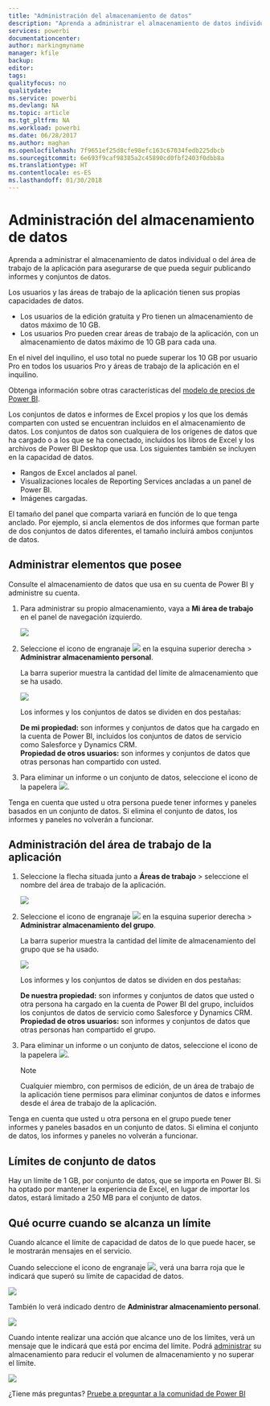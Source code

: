 ```yaml
---
title: "Administración del almacenamiento de datos"
description: "Aprenda a administrar el almacenamiento de datos individual o del área de trabajo de la aplicación para asegurarse de que pueda seguir publicando informes y conjuntos de datos."
services: powerbi
documentationcenter: 
author: markingmyname
manager: kfile
backup: 
editor: 
tags: 
qualityfocus: no
qualitydate: 
ms.service: powerbi
ms.devlang: NA
ms.topic: article
ms.tgt_pltfrm: NA
ms.workload: powerbi
ms.date: 06/28/2017
ms.author: maghan
ms.openlocfilehash: 7f9651ef25d8cfe98efc163c67034fedb225dbcb
ms.sourcegitcommit: 6e693f9caf98385a2c45890cd0fbf2403f0dbb8a
ms.translationtype: HT
ms.contentlocale: es-ES
ms.lasthandoff: 01/30/2018
---
```

# <a name="manage-your-data-storage"></a>Administración del almacenamiento de datos
Aprenda a administrar el almacenamiento de datos individual o del área de trabajo de la aplicación para asegurarse de que pueda seguir publicando informes y conjuntos de datos.

Los usuarios y las áreas de trabajo de la aplicación tienen sus propias capacidades de datos.

* Los usuarios de la edición gratuita y Pro tienen un almacenamiento de datos máximo de 10 GB.
* Los usuarios Pro pueden crear áreas de trabajo de la aplicación, con un almacenamiento de datos máximo de 10 GB para cada una.

En el nivel del inquilino, el uso total no puede superar los 10 GB por usuario Pro en todos los usuarios Pro y áreas de trabajo de la aplicación en el inquilino.

Obtenga información sobre otras características del [modelo de precios de Power BI](https://powerbi.microsoft.com/pricing).

Los conjuntos de datos e informes de Excel propios y los que los demás comparten con usted se encuentran incluidos en el almacenamiento de datos. Los conjuntos de datos son cualquiera de los orígenes de datos que ha cargado o a los que se ha conectado, incluidos los libros de Excel y los archivos de Power BI Desktop que usa. Los siguientes también se incluyen en la capacidad de datos.

* Rangos de Excel anclados al panel.
* Visualizaciones locales de Reporting Services ancladas a un panel de Power BI.
* Imágenes cargadas.

El tamaño del panel que comparta variará en función de lo que tenga anclado. Por ejemplo, si ancla elementos de dos informes que forman parte de dos conjuntos de datos diferentes, el tamaño incluirá ambos conjuntos de datos.

<a name="manage"/>

## <a name="manage-items-owned-by-you"></a>Administrar elementos que posee
Consulte el almacenamiento de datos que usa en su cuenta de Power BI y administre su cuenta.

1. Para administrar su propio almacenamiento, vaya a **Mi área de trabajo** en el panel de navegación izquierdo.
   
    ![](media/service-admin-manage-your-data-storage-in-power-bi/pbi_myworkspace.png)
2. Seleccione el icono de engranaje ![](media/service-admin-manage-your-data-storage-in-power-bi/pbi_gearicon.png) en la esquina superior derecha \> **Administrar almacenamiento personal**.
   
    La barra superior muestra la cantidad del límite de almacenamiento que se ha usado.
   
    ![](media/service-admin-manage-your-data-storage-in-power-bi/pbi_persnlstorage.png)
   
    Los informes y los conjuntos de datos se dividen en dos pestañas:
   
    **De mi propiedad:** son informes y conjuntos de datos que ha cargado en la cuenta de Power BI, incluidos los conjuntos de datos de servicio como Salesforce y Dynamics CRM.  
    **Propiedad de otros usuarios:** son informes y conjuntos de datos que otras personas han compartido con usted.
3. Para eliminar un informe o un conjunto de datos, seleccione el icono de la papelera ![](media/service-admin-manage-your-data-storage-in-power-bi/pbi_deleteicon.png).

Tenga en cuenta que usted u otra persona puede tener informes y paneles basados en un conjunto de datos. Si elimina el conjunto de datos, los informes y paneles no volverán a funcionar.

## <a name="manage-your-app-workspace"></a>Administración del área de trabajo de la aplicación
1. Seleccione la flecha situada junto a **Áreas de trabajo** \> seleccione el nombre del área de trabajo de la aplicación.
   
    ![](media/service-admin-manage-your-data-storage-in-power-bi/pbi_groupworkspaces.png)
2. Seleccione el icono de engranaje ![](media/service-admin-manage-your-data-storage-in-power-bi/pbi_gearicon.png) en la esquina superior derecha \> **Administrar almacenamiento del grupo**.
   
    La barra superior muestra la cantidad del límite de almacenamiento del grupo que se ha usado.
   
    ![](media/service-admin-manage-your-data-storage-in-power-bi/pbi_groupstorage.png)
   
    Los informes y los conjuntos de datos se dividen en dos pestañas:
   
    **De nuestra propiedad:** son informes y conjuntos de datos que usted o otra persona ha cargado en la cuenta de Power BI del grupo, incluidos los conjuntos de datos de servicio como Salesforce y Dynamics CRM.
    **Propiedad de otros usuarios:** son informes y conjuntos de datos que otras personas han compartido el grupo.
3. Para eliminar un informe o un conjunto de datos, seleccione el icono de la papelera ![](media/service-admin-manage-your-data-storage-in-power-bi/pbi_deleteicon.png).
   
   > [!NOTE]
   > Cualquier miembro, con permisos de edición, de un área de trabajo de la aplicación tiene permisos para eliminar conjuntos de datos e informes desde el área de trabajo de la aplicación.
   > 
   > 

Tenga en cuenta que usted u otra persona en el grupo puede tener informes y paneles basados en un conjunto de datos. Si elimina el conjunto de datos, los informes y paneles no volverán a funcionar.

## <a name="dataset-limits"></a>Límites de conjunto de datos
Hay un límite de 1 GB, por conjunto de datos, que se importa en Power BI. Si ha optado por mantener la experiencia de Excel, en lugar de importar los datos, estará limitado a 250 MB para el conjunto de datos.

## <a name="what-happens-when-you-hit-a-limit"></a>Qué ocurre cuando se alcanza un límite
Cuando alcance el límite de capacidad de datos de lo que puede hacer, se le mostrarán mensajes en el servicio. 

Cuando seleccione el icono de engranaje ![](media/service-admin-manage-your-data-storage-in-power-bi/pbi_gearicon.png), verá una barra roja que le indicará que superó su límite de capacidad de datos.

![](media/service-admin-manage-your-data-storage-in-power-bi/manage-storage-limit.png)

También lo verá indicado dentro de **Administrar almacenamiento personal**.

 ![](media/service-admin-manage-your-data-storage-in-power-bi/manage-storage-limit2.png)

 Cuando intente realizar una acción que alcance uno de los límites, verá un mensaje que le indicará que está por encima del límite. Podrá [administrar](#manage) su almacenamiento para reducir el volumen de almacenamiento y no superar el límite.

 ![](media/service-admin-manage-your-data-storage-in-power-bi/powerbi-pro-over-limit.png)

 ¿Tiene más preguntas? [Pruebe a preguntar a la comunidad de Power BI](http://community.powerbi.com/)

